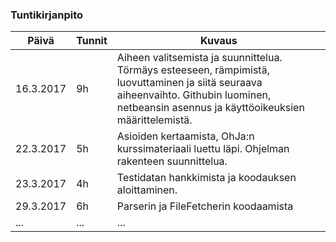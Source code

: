 ### Tuntikirjanpito
Päivä | Tunnit | Kuvaus
---|---|---
16.3.2017 | 9h | Aiheen valitsemista ja suunnittelua. Törmäys esteeseen, rämpimistä, luovuttaminen ja siitä seuraava aiheenvaihto. Githubin luominen, netbeansin asennus ja käyttöoikeuksien määrittelemistä.
22.3.2017 | 5h | Asioiden kertaamista, OhJa:n kurssimateriaali luettu läpi. Ohjelman rakenteen suunnittelua.
23.3.2017 | 4h | Testidatan hankkimista ja koodauksen aloittaminen.
29.3.2017 | 6h | Parserin ja FileFetcherin koodaamista
...|...|...|
